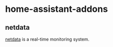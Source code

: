 # home-assistant-addons

## netdata

[netdata](https://www.netdata.cloud/) is a real-time monitoring system.